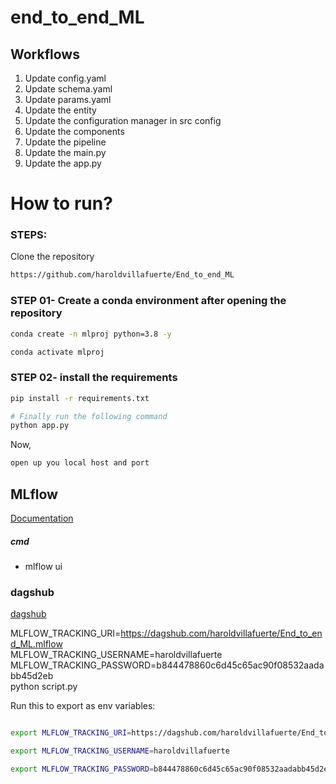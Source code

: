# end_to_end_ML


## Workflows

1. Update config.yaml
2. Update schema.yaml
3. Update params.yaml
4. Update the entity
5. Update the configuration manager in src config
6. Update the components
7. Update the pipeline
8. Update the main.py
9. Update the app.py

# How to run?
### STEPS:

Clone the repository

```bash
https://github.com/haroldvillafuerte/End_to_end_ML
```
### STEP 01- Create a conda environment after opening the repository

```bash
conda create -n mlproj python=3.8 -y
```

```bash
conda activate mlproj
```


### STEP 02- install the requirements
```bash
pip install -r requirements.txt
```


```bash
# Finally run the following command
python app.py
```

Now,
```bash
open up you local host and port
```



## MLflow

[Documentation](https://mlflow.org/docs/latest/index.html)


##### cmd
- mlflow ui

### dagshub
[dagshub](https://dagshub.com/)

MLFLOW_TRACKING_URI=https://dagshub.com/haroldvillafuerte/End_to_end_ML.mlflow \
MLFLOW_TRACKING_USERNAME=haroldvillafuerte \
MLFLOW_TRACKING_PASSWORD=b844478860c6d45c65ac90f08532aadabb45d2eb \
python script.py

Run this to export as env variables:

```bash

export MLFLOW_TRACKING_URI=https://dagshub.com/haroldvillafuerte/End_to_end_ML.mlflow

export MLFLOW_TRACKING_USERNAME=haroldvillafuerte 

export MLFLOW_TRACKING_PASSWORD=b844478860c6d45c65ac90f08532aadabb45d2eb

```